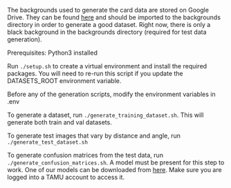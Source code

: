 The backgrounds used to generate the card data are stored on Google Drive. They can be found [here](https://drive.google.com/drive/folders/1NGfgvB5JoNERvCv7k1t2m4dwVxH4Ml30) and should be imported to the backgrounds directory in order to generate a good dataset. Right now, there is only a black background in the backgrounds directory (required for test data generation).

Prerequisites:
Python3 installed

Run `./setup.sh` to create a virtual environment and install the required packages. You will need to re-run this script if you update the DATASETS_ROOT environment variable.

Before any of the generation scripts, modify the environment variables in .env

To generate a dataset, run `./generate_training_dataset.sh`. This will generate both train and val datasets.

To generate test images that vary by distance and angle, run `./generate_test_dataset.sh`

To generate confusion matrices from the test data, run `./generate_confusion_matrices.sh`. A model must be present for this step to work. One of our models can be downloaded from [here](https://drive.google.com/file/d/186lOh_5cNEld2br0ctzd5X4eKlssSJ-I/view?usp=drive_link). Make sure you are logged into a TAMU account to access it.
